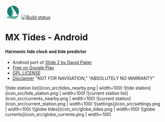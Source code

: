 ![icon](icon_src/icon.png)
[![Build status](https://build.appcenter.ms/v0.1/apps/ffe99a34-b214-4c49-8483-9f0223ccc058/branches/master/badge)](https://appcenter.ms)

# MX Tides - Android
#### Harmonic tide clock and tide predictor

* Android port of [Xtide 2 by David Flater](http://www.flaterco.com/xtide/)
* [Free on Google Play](https://play.google.com/store/apps/details?id=com.mxmariner.tides)
* [GPL LICENSE](gpl-3.0.md)
* [Disclaimer](http://www.flaterco.com/xtide/disclaimer.html) "NOT FOR NAVIGATION," "ABSOLUTELY NO WARRANTY"

![tide station list](icon_src/tides_nearby.png | width=100)
![tide station](icon_src/tide_station.png | width=100)
![current station list](icon_src/currents_nearby.png | width=100)
![current station](icon_src/current_station.png | width=100)
![settings](icon_src/settings.png | width=100)
![globe tides](icon_src/globe_tides.png | width=100)
![globe currents](icon_src/globe_currents.png | width=100)


